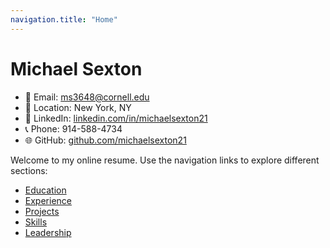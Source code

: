 ```yaml
---
navigation.title: "Home"
---
```


# Michael Sexton

- 📧 Email: [ms3648@cornell.edu](mailto:ms3648@cornell.edu)
- 🏡 Location: New York, NY
- 👤 LinkedIn: [linkedin.com/in/michaelsexton21](https://linkedin.com/in/michaelsexton21)
- 📞 Phone: 914-588-4734
- 🌐 GitHub: [github.com/michaelsexton21](https://github.com/michaelsexton21)

Welcome to my online resume. Use the navigation links to explore different sections:

- [Education](education.md)
- [Experience](experience.md)
- [Projects](projects.md)
- [Skills](skills.md)
- [Leadership](leadership.md)
